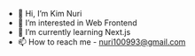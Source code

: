- 👋 Hi, I’m Kim Nuri
- 👀 I’m interested in Web Frontend
- 🌱 I’m currently learning Next.js
- 📫 How to reach me - nuri100993@gmail.com

<!---
nuri1042/nuri1042 is a ✨ special ✨ repository because its `README.md` (this file) appears on your GitHub profile.
You can click the Preview link to take a look at your changes.
--->
